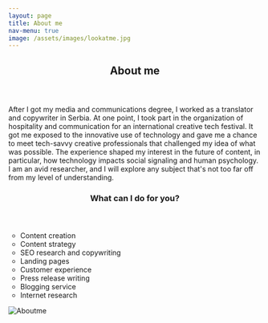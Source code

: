 ```yaml
---
layout: page
title: About me
nav-menu: true
image: /assets/images/lookatme.jpg
---
```


<!-- Main -->
<div id="main" class="alt">

<!-- One -->
<section id="one">
	<div class="inner">
		<header>
			<h1>About me</h1>
		</header>

<div class="row">
<div class="6u 12u$(small)">
		<p>After I got my media and communications degree, I worked as a translator and copywriter in Serbia. At one point, I took part in the organization of hospitality and communication for an international creative tech festival. It got me exposed to the innovative use of technology and gave me a chance to meet tech-savvy creative professionals that challenged my idea of what was possible. The experience shaped my interest in the future of content, in particular, how technology impacts social signaling and human psychology. I am an avid researcher, and I will explore any subject that's not too far off from my level of understanding.</p> 

<header>
 <h3>What can I do for you?</h3>
</header>
 <ul type = "circle">
   <li>Content creation</li>
   <li>Content strategy</li>
   <li>SEO research and copywriting</li>   
   <li>Landing pages</li>
   <li>Customer experience</li>
   <li>Press release writing</li>   
   <li>Blogging service</li>
   <li>Internet research</li>
  </ul>
 

</div>
	<div class="6u 12u$(small)">
		<span class="image center">
            <img src="" alt="Aboutme">
        </span>
    </div>
</div>

